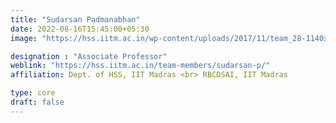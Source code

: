 ```yaml
---
title: "Sudarsan Padmanabhan"
date: 2022-08-16T15:45:00+05:30
image: "https://hss.iitm.ac.in/wp-content/uploads/2017/11/team_28-1140x1660.jpg"

designation : "Associate Professor"
weblink: "https://hss.iitm.ac.in/team-members/sudarsan-p/"
affiliation: Dept. of HSS, IIT Madras <br> RBCDSAI, IIT Madras

type: core
draft: false
---
```


